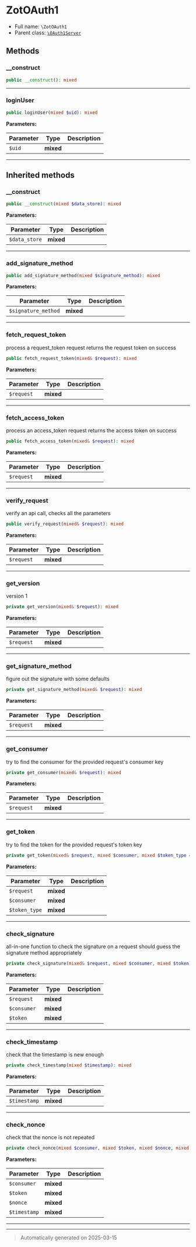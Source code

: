 
# ZotOAuth1





* Full name: `\ZotOAuth1`
* Parent class: [`\OAuth1Server`](./OAuth1Server.md)




## Methods


### __construct



```php
public __construct(): mixed
```












***

### loginUser



```php
public loginUser(mixed $uid): mixed
```








**Parameters:**

| Parameter | Type | Description |
|-----------|------|-------------|
| `$uid` | **mixed** |  |





***


## Inherited methods


### __construct



```php
public __construct(mixed $data_store): mixed
```








**Parameters:**

| Parameter | Type | Description |
|-----------|------|-------------|
| `$data_store` | **mixed** |  |





***

### add_signature_method



```php
public add_signature_method(mixed $signature_method): mixed
```








**Parameters:**

| Parameter | Type | Description |
|-----------|------|-------------|
| `$signature_method` | **mixed** |  |





***

### fetch_request_token

process a request_token request
returns the request token on success

```php
public fetch_request_token(mixed& $request): mixed
```








**Parameters:**

| Parameter | Type | Description |
|-----------|------|-------------|
| `$request` | **mixed** |  |





***

### fetch_access_token

process an access_token request
returns the access token on success

```php
public fetch_access_token(mixed& $request): mixed
```








**Parameters:**

| Parameter | Type | Description |
|-----------|------|-------------|
| `$request` | **mixed** |  |





***

### verify_request

verify an api call, checks all the parameters

```php
public verify_request(mixed& $request): mixed
```








**Parameters:**

| Parameter | Type | Description |
|-----------|------|-------------|
| `$request` | **mixed** |  |





***

### get_version

version 1

```php
private get_version(mixed& $request): mixed
```








**Parameters:**

| Parameter | Type | Description |
|-----------|------|-------------|
| `$request` | **mixed** |  |





***

### get_signature_method

figure out the signature with some defaults

```php
private get_signature_method(mixed& $request): mixed
```








**Parameters:**

| Parameter | Type | Description |
|-----------|------|-------------|
| `$request` | **mixed** |  |





***

### get_consumer

try to find the consumer for the provided request's consumer key

```php
private get_consumer(mixed& $request): mixed
```








**Parameters:**

| Parameter | Type | Description |
|-----------|------|-------------|
| `$request` | **mixed** |  |





***

### get_token

try to find the token for the provided request's token key

```php
private get_token(mixed& $request, mixed $consumer, mixed $token_type = &quot;access&quot;): mixed
```








**Parameters:**

| Parameter | Type | Description |
|-----------|------|-------------|
| `$request` | **mixed** |  |
| `$consumer` | **mixed** |  |
| `$token_type` | **mixed** |  |





***

### check_signature

all-in-one function to check the signature on a request
should guess the signature method appropriately

```php
private check_signature(mixed& $request, mixed $consumer, mixed $token): mixed
```








**Parameters:**

| Parameter | Type | Description |
|-----------|------|-------------|
| `$request` | **mixed** |  |
| `$consumer` | **mixed** |  |
| `$token` | **mixed** |  |





***

### check_timestamp

check that the timestamp is new enough

```php
private check_timestamp(mixed $timestamp): mixed
```








**Parameters:**

| Parameter | Type | Description |
|-----------|------|-------------|
| `$timestamp` | **mixed** |  |





***

### check_nonce

check that the nonce is not repeated

```php
private check_nonce(mixed $consumer, mixed $token, mixed $nonce, mixed $timestamp): mixed
```








**Parameters:**

| Parameter | Type | Description |
|-----------|------|-------------|
| `$consumer` | **mixed** |  |
| `$token` | **mixed** |  |
| `$nonce` | **mixed** |  |
| `$timestamp` | **mixed** |  |





***


***
> Automatically generated on 2025-03-15
